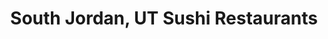 ---
layout: city
title: South Jordan, UT Sushi Restaurants
permalink: /utah/south-jordan/
stateAbbr: UT
stateName: Utah
cityName: South Jordan
---